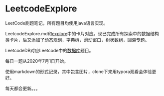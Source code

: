 # LeetcodeExplore

LeetCode刷题笔记，所有题目均使用java语言实现。

LeetcodeExplore.md和[explore](https://leetcode-cn.com/explore/)中的卡片对应。现已完成所有探索中的数据结构类卡片，后又添加了动态规划，字典树，滑动窗口，树状数组，回溯专题。

LeetcodeDB对应Leetcode中的[数据库](https://leetcode-cn.com/problemset/database/)题目。

每日一题从2020年7月1日开始。

使用markdown的形式记录，其中包含图片，clone下来用typora观看会体验更好。

每天都会更新。。。

